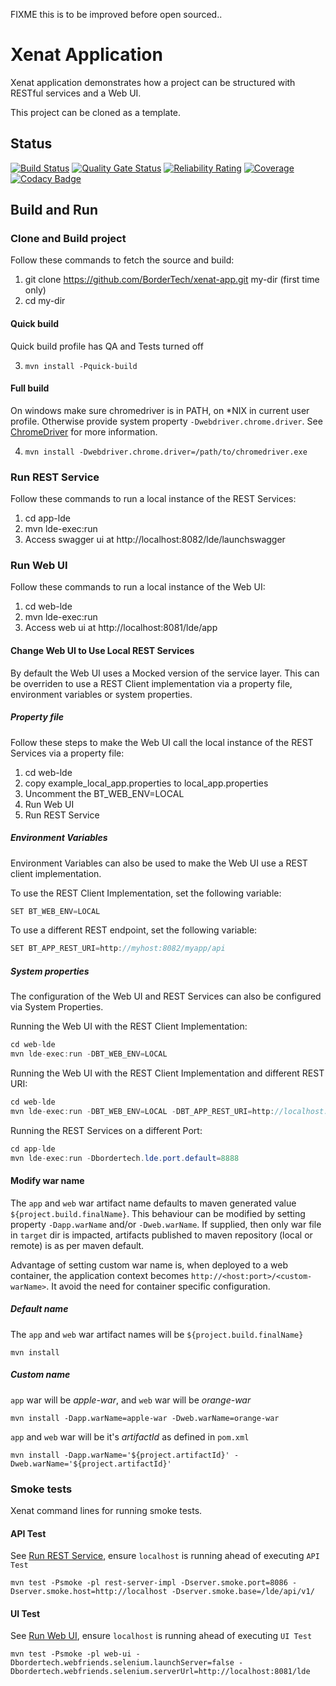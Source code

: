 FIXME this is to be improved before open sourced..
# Xenat Application

Xenat application demonstrates how a project can be structured with RESTful services and a Web UI.

This project can be cloned as a template.

## Status
[![Build Status](https://travis-ci.com/BorderTech/xenat-app.svg?branch=master)](https://travis-ci.com/BorderTech/xenat-app)
[![Quality Gate Status](https://sonarcloud.io/api/project_badges/measure?project=bordertech-xenat-app&metric=alert_status)](https://sonarcloud.io/dashboard?id=bordertech-xenat-app)
[![Reliability Rating](https://sonarcloud.io/api/project_badges/measure?project=bordertech-xenat-app&metric=reliability_rating)](https://sonarcloud.io/dashboard?id=bordertech-xenat-app)
[![Coverage](https://sonarcloud.io/api/project_badges/measure?project=bordertech-xenat-app&metric=coverage)](https://sonarcloud.io/dashboard?id=bordertech-xenat-app)
[![Codacy Badge](https://api.codacy.com/project/badge/Grade/d637639668404d609802750a9e16c155)](https://www.codacy.com/gh/BorderTech/xenat-app?utm_source=github.com&amp;utm_medium=referral&amp;utm_content=BorderTech/xenat-app&amp;utm_campaign=Badge_Grade)

## Build and Run

### Clone and Build project

Follow these commands to fetch the source and build:

1. git clone https://github.com/BorderTech/xenat-app.git my-dir (first time only)
2. cd my-dir

#### Quick build

Quick build profile has QA and Tests turned off

3. ```mvn install -Pquick-build```

#### Full build

On windows make sure chromedriver is in PATH, on *NIX in current user profile. Otherwise provide system property `-Dwebdriver.chrome.driver`. See [ChromeDriver](https://github.com/SeleniumHQ/selenium/wiki/ChromeDriver) for more information.

4. ```mvn install -Dwebdriver.chrome.driver=/path/to/chromedriver.exe```

<a name="restservice"></a>
### Run REST Service

Follow these commands to run a local instance of the REST Services:

1. cd app-lde
2. mvn lde-exec:run
3. Access swagger ui at http://localhost:8082/lde/launchswagger

<a name="webui"></a>
### Run Web UI

Follow these commands to run a local instance of the Web UI:

1. cd web-lde
2. mvn lde-exec:run
3. Access web ui at http://localhost:8081/lde/app

#### Change Web UI to Use Local REST Services

By default the Web UI uses a Mocked version of the service layer. This can be overriden to use a REST Client implementation via a property file, environment variables or system properties.

##### Property file

Follow these steps to make the Web UI call the local instance of the REST Services via a property file:

1. cd web-lde
2. copy example_local_app.properties to local_app.properties
3. Uncomment the BT_WEB_ENV=LOCAL
4. Run Web UI
5. Run REST Service

##### Environment Variables

Environment Variables can also be used to make the Web UI use a REST client implementation.

To use the REST Client Implementation, set the following variable:

``` java
SET BT_WEB_ENV=LOCAL
```

To use a different REST endpoint, set the following variable:

``` java
SET BT_APP_REST_URI=http://myhost:8082/myapp/api
```

##### System properties

The configuration of the Web UI and REST Services can also be configured via System Properties.

Running the Web UI with the REST Client Implementation:

``` java
cd web-lde
mvn lde-exec:run -DBT_WEB_ENV=LOCAL
```

Running the Web UI with the REST Client Implementation and different REST URI:

``` java
cd web-lde
mvn lde-exec:run -DBT_WEB_ENV=LOCAL -DBT_APP_REST_URI=http://localhost:8888/lde/api
```

Running the REST Services on a different Port:

``` java
cd app-lde
mvn lde-exec:run -Dbordertech.lde.port.default=8888
```

#### Modify war name

The `app` and `web` war artifact name defaults to maven generated value `${project.build.finalName}`. This behaviour can be modified by setting property `-Dapp.warName` and/or `-Dweb.warName`. If supplied, then only war file in `target` dir is impacted, artifacts published to maven repository (local or remote) is as per maven default.

Advantage of setting custom war name is, when deployed to a web container, the application context becomes `http://<host:port>/<custom-warName>`. It avoid the need for container specific configuration.

##### Default name

The `app` and `web` war artifact names will be `${project.build.finalName}`
```
mvn install
```

##### Custom name

`app` war will be *apple-war*, and `web` war will be *orange-war*
```
mvn install -Dapp.warName=apple-war -Dweb.warName=orange-war
```
`app` and `web` war will be it's *artifactId* as defined in `pom.xml`
```
mvn install -Dapp.warName='${project.artifactId}' -Dweb.warName='${project.artifactId}'
```

### Smoke tests

Xenat command lines for running smoke tests.

#### API Test

See [Run REST Service](#restservice), ensure `localhost` is running ahead of executing `API Test`

```
mvn test -Psmoke -pl rest-server-impl -Dserver.smoke.port=8086 -Dserver.smoke.host=http://localhost -Dserver.smoke.base=/lde/api/v1/
```

#### UI Test

See [Run Web UI](#webui), ensure `localhost` is running ahead of executing `UI Test`

```
mvn test -Psmoke -pl web-ui -Dbordertech.webfriends.selenium.launchServer=false -Dbordertech.webfriends.selenium.serverUrl=http://localhost:8081/lde
```
